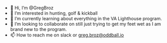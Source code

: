 - 👋 Hi, I’m @GregBroz
- 👀 I’m interested in hunting, golf & kickball
- 🌱 I’m currently learning about everything in the VA Lighthouse program.
- 💞️ I’m looking to collaborate on still just trying to get my feet wet as I am brand new to the program.
- 📫 How to reach me on slack or greg.broz@oddball.io

<!---
GregBroz/GregBroz is a ✨ special ✨ repository because its `README.md` (this file) appears on your GitHub profile.
You can click the Preview link to take a look at your changes.
--->
